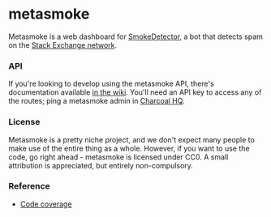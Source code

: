 # metasmoke

Metasmoke is a web dashboard for [SmokeDetector](//github.com/Charcoal-SE/SmokeDetector), a bot that detects spam on the [Stack Exchange network](http://stackexchange.com/sites).

### API
If you're looking to develop using the metasmoke API, there's documentation available [in the wiki](//github.com/Charcoal-SE/metasmoke/wiki/API-Documentation). You'll need an API key to access any of the routes; ping a metasmoke admin in [Charcoal HQ](http://chat.stackexchange.com/rooms/11540/charcoal-hq).

### License
Metasmoke is a pretty niche project, and we don't expect many people to make use of the entire thing as a whole. However, if you want to use the code, go right ahead - metasmoke is licensed under CC0. A small attribution is appreciated, but entirely non-compulsory.

### Reference

 - [Code coverage](https://circleci.com/api/v1/project/Charcoal-SE/metasmoke/latest/artifacts/0/home/ubuntu/metasmoke/coverage/index.html)
